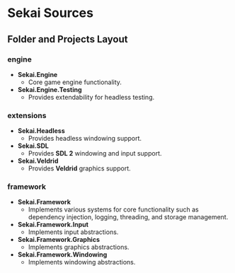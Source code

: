 # Sekai Sources
## Folder and Projects Layout
### engine
- **Sekai.Engine**
    - Core game engine functionality.
- **Sekai.Engine.Testing**
    - Provides extendability for headless testing.
### extensions
- **Sekai.Headless**
    - Provides headless windowing support.
- **Sekai.SDL**
    - Provides **SDL 2** windowing and input support.
- **Sekai.Veldrid**
    - Provides **Veldrid** graphics support.
### framework
- **Sekai.Framework**
    - Implements various systems for core functionality such as dependency injection, logging, threading, and storage management.
- **Sekai.Framework.Input**
    - Implements input abstractions.
- **Sekai.Framework.Graphics**
    - Implements graphics abstractions.
- **Sekai.Framework.Windowing**
    - Implements windowing abstractions.